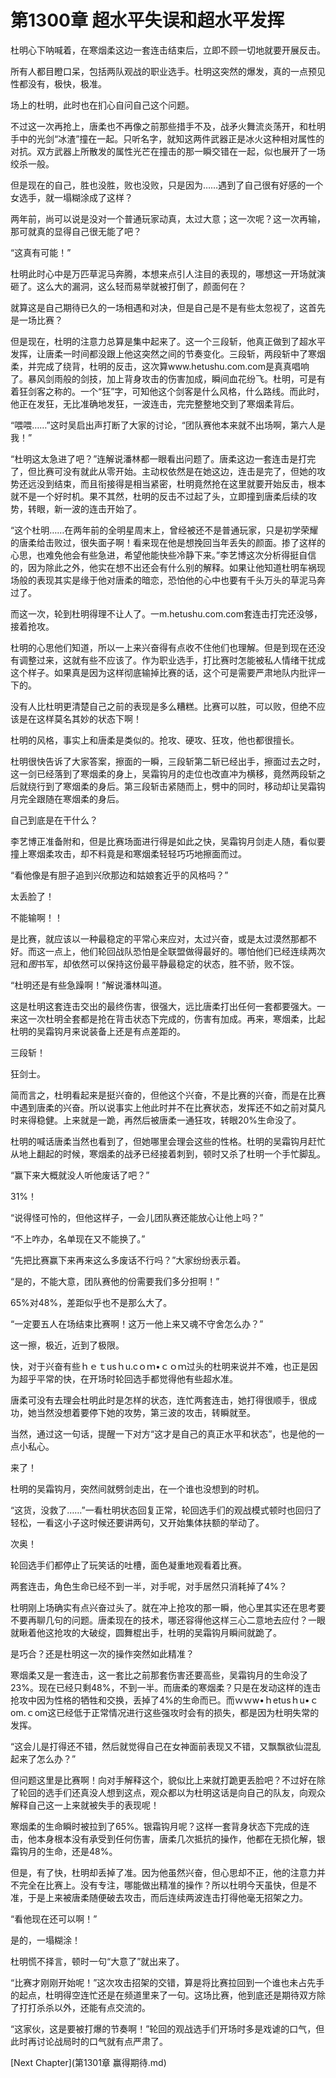 # 第1300章 超水平失误和超水平发挥

杜明心下呐喊着，在寒烟柔这边一套连击结束后，立即不顾一切地就要开展反击。

所有人都目瞪口呆，包括两队观战的职业选手。杜明这突然的爆发，真的一点预见性都没有，极快，极准。

场上的杜明，此时也在扪心自问自己这个问题。

不过这一次再抢上，唐柔也不再像之前那些措手不及，战矛火舞流炎荡开，和杜明手中的光剑“冰渣”撞在一起。只听名字，就知这两件武器正是冰火这种相对属性的对抗。双方武器上所散发的属性光芒在撞击的那一瞬交错在一起，似也展开了一场绞杀一般。

但是现在的自己，胜也没胜，败也没败，只是因为……遇到了自己很有好感的一个女选手，就一塌糊涂成了这样？

两年前，尚可以说是没对一个普通玩家动真，太过大意；这一次呢？这一次再输，那可就真的显得自己很无能了吧？

“这真有可能！”

杜明此时心中是万匹草泥马奔腾，本想来点引人注目的表现的，哪想这一开场就演砸了。这么大的漏洞，这么轻而易举就被打倒了，颜面何在？

就算这是自己期待已久的一场相遇和对决，但是自己是不是有些太忽视了，这首先是一场比赛？

但是现在，杜明的注意力总算是集中起来了。这一个三段斩，他真正做到了超水平发挥，让唐柔一时间都没跟上他这突然之间的节奏变化。三段斩，两段斩中了寒烟柔，并完成了绕背，杜明的反击，这次算www.hetushu.com.com是真真唱响了。暴风剑雨般的剑技，加上背身攻击的伤害加成，瞬间血花纷飞。杜明，可是有着狂剑客之称的。一个“狂”字，可知他这个剑客是什么风格，什么路线。而此时，他正在发狂，无比准确地发狂，一波连击，完完整整地交到了寒烟柔背后。

“喂喂……”这时吴启出声打断了大家的讨论，“团队赛他本来就不出场啊，第六人是我！”

“杜明这太急进了吧？”连解说潘林都一眼看出问题了。唐柔这边一套连击是打完了，但比赛可没有就此从零开始。主动权依然是在她这边，连击是完了，但她的攻势还远没到结束，而且衔接得是相当紧密，杜明竟然抢在这里就要开始反击，根本就不是一个好时机。果不其然，杜明的反击不过起了头，立即撞到唐柔后续的攻势，转眼，新一波的连击开始了。

“这个杜明……在两年前的全明星周末上，曾经被还不是普通玩家，只是初学荣耀的唐柔给击败过，很失面子啊！看来现在他是想挽回当年丢失的颜面。掺了这样的心思，也难免他会有些急进，希望他能快些冷静下来。”李艺博这次分析得挺自信的，因为除此之外，他实在想不出还会有什么别的解释。如果让他知道杜明车祸现场般的表现其实是缘于他对唐柔的暗恋，恐怕他的心中也要有千头万头的草泥马奔过了。

而这一次，轮到杜明得理不让人了。一m.hetushu.com.com套连击打完还没够，接着抢攻。

杜明的心思他们知道，所以一上来兴奋得有点收不住他们也理解。但是到现在还没有调整过来，这就有些不应该了。作为职业选手，打比赛时怎能被私人情绪干扰成这个样子。如果真是因为这样彻底输掉比赛的话，这个可是需要严肃地队内批评一下的。

没有人比杜明更清楚自己之前的表现是多么糟糕。比赛可以胜，可以败，但绝不应该是在这样莫名其妙的状态下啊！

杜明的风格，事实上和唐柔是类似的。抢攻、硬攻、狂攻，他也都很擅长。

杜明很快告诉了大家答案，擦面的一瞬，三段斩第二斩已经出手，擦面过去之时，这一剑已经落到了寒烟柔的身上，吴霜钩月的走位也改直冲为横移，竟然两段斩之后就绕行到了寒烟柔的身后。第三段斩击紧随而上，劈中的同时，移动却让吴霜钩月完全跟随在寒烟柔的身后。

自己到底是在干什么？

李艺博正准备附和，但是比赛场面进行得是如此之快，吴霜钩月剑走人随，看似要撞上寒烟柔攻击，却不料竟是和寒烟柔轻轻巧巧地擦面而过。

“看他像是有胆子追到兴欣那边和姑娘套近乎的风格吗？”

太丢脸了！

不能输啊！！

是比赛，就应该以一种最稳定的平常心来应对，太过兴奋，或是太过漠然那都不好。而这一点上，他们轮回战队恐怕是全联盟做得最好的。哪怕他们已经连续两次冠和*图*书军，却依然可以保持这份最平静最稳定的状态，胜不骄，败不馁。

“杜明还是有些急躁啊！”解说潘林叫道。

这是杜明这套连击交出的最终伤害，很强大，远比唐柔打出任何一套都要强大。一来这一次杜明全套都是抢在背击状态下完成的，伤害有加成。再来，寒烟柔，比起杜明的吴霜钩月来说装备上还是有点差距的。

三段斩！

狂剑士。

简而言之，杜明看起来是挺兴奋的，但他这个兴奋，不是比赛的兴奋，而是在比赛中遇到唐柔的兴奋。所以说事实上他此时并不在比赛状态，发挥还不如之前对莫凡时来得稳健。上来就是一跪，再然后被唐柔一通狂攻，转眼20%生命没了。

杜明的喊话唐柔当然也看到了，但她哪里会理会这些的性格。杜明的吴霜钩月赶忙从地上翻起的时候，寒烟柔的战矛已经接着刺到，顿时又杀了杜明一个手忙脚乱。

“赢下来大概就没人听他废话了吧？”

31%！

“说得怪可怜的，但他这样子，一会儿团队赛还能放心让他上吗？”

“不上咋办，名单现在又不能换了。”

“先把比赛赢下来再来这么多废话不行吗？”大家纷纷表示着。

“是的，不能大意，团队赛他的份需要我们多分担啊！”

65%对48%，差距似乎也不是那么大了。

“一定要五人在场结束比赛啊！这万一他上来又魂不守舍怎么办？”

这一擦，极近，近到了极限。

快，对于兴奋有些ｈｅｔusｈu.cｏｍ•ｃｏｍ过头的杜明来说并不难，也正是因为超乎平常的快，在开场时轮回选手都觉得他有些超水准。

唐柔可没有去理会杜明此时是怎样的状态，连忙两套连击，她打得很顺手，很成功，她当然没想着要停下她的攻势，第三波的攻击，转瞬就至。

当然，通过这一句话，提醒一下对方“这才是自己的真正水平和状态”，也是他的一点小私心。

来了！

杜明的吴霜钩月，突然间就劈剑走出，在一个谁也没想到的时机。

“这货，没救了……”一看杜明状态回复正常，轮回选手们的观战模式顿时也回归了轻松，一看这小子这时候还要讲两句，又开始集体扶额的举动了。

次奥！

轮回选手们都停止了玩笑话的吐槽，面色凝重地观看着比赛。

两套连击，角色生命已经不到一半，对手呢，对手居然只消耗掉了4%？

杜明刚上场确实有点兴奋过头了。就在冲上抢攻的那一瞬，他心里其实还在思考要不要再聊几句的问题。唐柔现在的技术，哪还容得他这样三心二意地去应付？一眼就瞅着他这抢攻的大破绽，圆舞棍出手，杜明的吴霜钩月瞬间就跪了。

是巧合？还是杜明这一次的操作突然如此精准？

寒烟柔又是一套连击，这一套比之前那套伤害还要高些，吴霜钩月的生命没了23%。现在已经只剩48%，不到一半。而唐柔的寒烟柔？只是在发动这样的连击抢攻中因为性格的牺牲和交换，丢掉了4%的生命而已。而ｗｗw•ｈetusｈu•ｃom.ｃom这已经低于正常情况进行这些强攻时会有的损失，都是因为杜明失常的发挥。

“这会儿是打得还不错，然后就觉得自己在女神面前表现又不错，又飘飘欲仙混乱起来了怎么办？”

但问题这里是比赛啊！向对手解释这个，貌似比上来就打跪更丢脸吧？不过好在除了轮回的选手们还真没人想到这点，观众都以为杜明这话是向自己的队友，向观众解释自己这一上来就被失手的表现呢！

寒烟柔的生命瞬时被拉到了65%。银霜钩月呢？这样一套背身状态下完成的连击，他本身根本没有承受到任何伤害，唐柔几次抵抗的操作，他都在无损化解，银霜钩月的生命，还是48%。

但是，有了快，杜明却丢掉了准。因为他虽然兴奋，但心思却不正，他的注意力并不完全在比赛上。没有专注，哪能做出精准的操作？所以杜明今天虽快，但是不准，于是上来被唐柔随便破去攻击，而后连续两波连击打得他毫无招架之力。

“看他现在还可以啊！”

是的，一塌糊涂！

杜明慌不择言，顿时一句“大意了”就出来了。

“比赛才刚刚开始呢！”这次攻击招架的交错，算是将比赛拉回到一个谁也未占先手的起点，杜明得空连忙还是在频道里来了一句。这场比赛，他到底还是期待双方除了打打杀杀以外，还能有点交流的。

“这家伙，这是要被打爆的节奏啊！”轮回的观战选手们开场时多是戏谑的口气，但此时再讨论战局时的口气就有点严肃了。



[Next Chapter](第1301章 赢得期待.md)